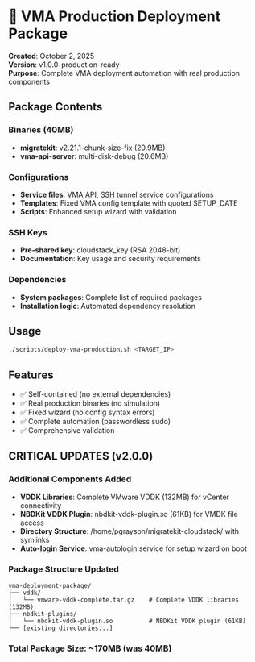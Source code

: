 # 🚀 VMA Production Deployment Package

**Created**: October 2, 2025  
**Version**: v1.0.0-production-ready  
**Purpose**: Complete VMA deployment automation with real production components

## Package Contents

### Binaries (40MB)
- **migratekit**: v2.21.1-chunk-size-fix (20.9MB)
- **vma-api-server**: multi-disk-debug (20.6MB)

### Configurations
- **Service files**: VMA API, SSH tunnel service configurations
- **Templates**: Fixed VMA config template with quoted SETUP_DATE
- **Scripts**: Enhanced setup wizard with validation

### SSH Keys
- **Pre-shared key**: cloudstack_key (RSA 2048-bit)
- **Documentation**: Key usage and security requirements

### Dependencies
- **System packages**: Complete list of required packages
- **Installation logic**: Automated dependency resolution

## Usage

```bash
./scripts/deploy-vma-production.sh <TARGET_IP>
```

## Features
- ✅ Self-contained (no external dependencies)
- ✅ Real production binaries (no simulation)
- ✅ Fixed wizard (no config syntax errors)
- ✅ Complete automation (passwordless sudo)
- ✅ Comprehensive validation

## CRITICAL UPDATES (v2.0.0)

### Additional Components Added
- **VDDK Libraries**: Complete VMware VDDK (132MB) for vCenter connectivity
- **NBDKit VDDK Plugin**: nbdkit-vddk-plugin.so (61KB) for VMDK file access
- **Directory Structure**: /home/pgrayson/migratekit-cloudstack/ with symlinks
- **Auto-login Service**: vma-autologin.service for setup wizard on boot

### Package Structure Updated
```
vma-deployment-package/
├── vddk/
│   └── vmware-vddk-complete.tar.gz    # Complete VDDK libraries (132MB)
├── nbdkit-plugins/
│   └── nbdkit-vddk-plugin.so          # NBDKit VDDK plugin (61KB)
└── [existing directories...]
```

### Total Package Size: ~170MB (was 40MB)
